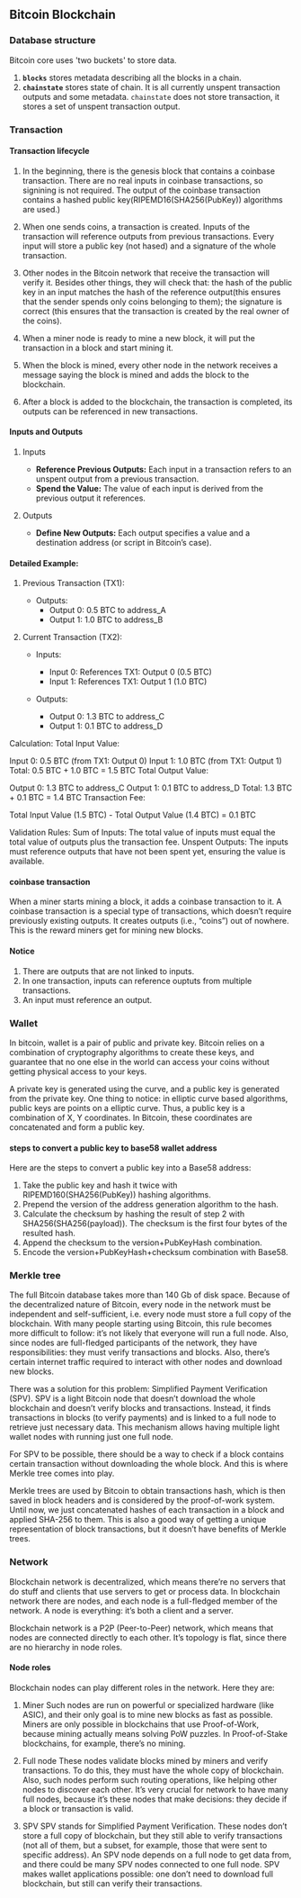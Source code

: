 ## Bitcoin Blockchain

### Database structure

Bitcoin core uses 'two buckets' to store data.

1. **`blocks`** stores metadata describing all the blocks in a chain.
2. **`chainstate`** stores state of chain. It is all currently unspent transaction outputs and some metadata. `chainstate` does not store transaction, it stores a set of unspent transaction output.

### Transaction

#### Transaction lifecycle

1. In the beginning, there is the genesis block that contains a coinbase transaction. There are no real inputs in coinbase transactions, so signining is not required. The output of the coinbase transaction contains a hashed public key(RIPEMD16(SHA256(PubKey)) algorithms are used.)

2. When one sends coins, a transaction is created. Inputs of the transaction will reference outputs from previous transactions. Every input will store a public key (not hased) and a signature of the whole transaction.

3. Other nodes in the Bitcoin network that receive the transaction will verify it. Besides other things, they will check that: the hash of the public key in an input matches the hash of the reference output(this ensures that the sender spends only coins belonging to them); the signature is correct (this ensures that the transaction is created by the real owner of the coins).

4. When a miner node is ready to mine a new block, it will put the transaction in a block and start mining it.

5. When the block is mined, every other node in the network receives a message saying the block is mined and adds the block to the blockchain.

6. After a block is added to the blockchain, the transaction is completed, its outputs can be referenced in new transactions.

#### Inputs and Outputs

1. Inputs

   - **Reference Previous Outputs:** Each input in a transaction refers to an unspent output from a previous transaction.
   - **Spend the Value:** The value of each input is derived from the previous output it references.

2. Outputs
   - **Define New Outputs:** Each output specifies a value and a destination address (or script in Bitcoin’s case).

#### Detailed Example:

1. Previous Transaction (TX1):

   - Outputs:
     - Output 0: 0.5 BTC to address_A
     - Output 1: 1.0 BTC to address_B

2. Current Transaction (TX2):

   - Inputs:

     - Input 0: References TX1: Output 0 (0.5 BTC)
     - Input 1: References TX1: Output 1 (1.0 BTC)

   - Outputs:
     - Output 0: 1.3 BTC to address_C
     - Output 1: 0.1 BTC to address_D

Calculation:
Total Input Value:

Input 0: 0.5 BTC (from TX1: Output 0)
Input 1: 1.0 BTC (from TX1: Output 1)
Total: 0.5 BTC + 1.0 BTC = 1.5 BTC
Total Output Value:

Output 0: 1.3 BTC to address_C
Output 1: 0.1 BTC to address_D
Total: 1.3 BTC + 0.1 BTC = 1.4 BTC
Transaction Fee:

Total Input Value (1.5 BTC) - Total Output Value (1.4 BTC) = 0.1 BTC

Validation Rules:
Sum of Inputs: The total value of inputs must equal the total value of outputs plus the transaction fee.
Unspent Outputs: The inputs must reference outputs that have not been spent yet, ensuring the value is available.

#### coinbase transaction

When a miner starts mining a block, it adds a coinbase transaction to it. A coinbase transaction is a special type of transactions, which doesn’t require previously existing outputs. It creates outputs (i.e., “coins”) out of nowhere. This is the reward miners get for mining new blocks.

#### Notice

1. There are outputs that are not linked to inputs.
2. In one transaction, inputs can reference ouptuts from multiple transactions.
3. An input must reference an output.

### Wallet

In bitcoin, wallet is a pair of public and private key. Bitcoin relies on a combination of cryptography algorithms to create these keys, and guarantee that no one else in the world can access your coins without getting physical access to your keys.

A private key is generated using the curve, and a public key is generated from the private key. One thing to notice: in elliptic curve based algorithms, public keys are points on a elliptic curve. Thus, a public key is a combination of X, Y coordinates. In Bitcoin, these coordinates are concatenated and form a public key.

#### steps to convert a public key to base58 wallet address

Here are the steps to convert a public key into a Base58 address:

1. Take the public key and hash it twice with RIPEMD160(SHA256(PubKey)) hashing algorithms.
2. Prepend the version of the address generation algorithm to the hash.
3. Calculate the checksum by hashing the result of step 2 with SHA256(SHA256(payload)). The checksum is the first four bytes of the resulted hash.
4. Append the checksum to the version+PubKeyHash combination.
5. Encode the version+PubKeyHash+checksum combination with Base58.

### Merkle tree

The full Bitcoin database takes more than 140 Gb of disk space. Because of the decentralized nature of Bitcoin, every node in the network must be independent and self-sufficient, i.e. every node must store a full copy of the blockchain. With many people starting using Bitcoin, this rule becomes more difficult to follow: it’s not likely that everyone will run a full node. Also, since nodes are full-fledged participants of the network, they have responsibilities: they must verify transactions and blocks. Also, there’s certain internet traffic required to interact with other nodes and download new blocks.

There was a solution for this problem: Simplified Payment Verification (SPV). SPV is a light Bitcoin node that doesn’t download the whole blockchain and doesn’t verify blocks and transactions. Instead, it finds transactions in blocks (to verify payments) and is linked to a full node to retrieve just necessary data. This mechanism allows having multiple light wallet nodes with running just one full node.

For SPV to be possible, there should be a way to check if a block contains certain transaction without downloading the whole block. And this is where Merkle tree comes into play.

Merkle trees are used by Bitcoin to obtain transactions hash, which is then saved in block headers and is considered by the proof-of-work system. Until now, we just concatenated hashes of each transaction in a block and applied SHA-256 to them. This is also a good way of getting a unique representation of block transactions, but it doesn’t have benefits of Merkle trees.

### Network

Blockchain network is decentralized, which means there’re no servers that do stuff and clients that use servers to get or process data. In blockchain network there are nodes, and each node is a full-fledged member of the network. A node is everything: it’s both a client and a server.

Blockchain network is a P2P (Peer-to-Peer) network, which means that nodes are connected directly to each other. It’s topology is flat, since there are no hierarchy in node roles.

#### Node roles

Blockchain nodes can play different roles in the network. Here they are:

1. Miner
   Such nodes are run on powerful or specialized hardware (like ASIC), and their only goal is to mine new blocks as fast as possible. Miners are only possible in blockchains that use Proof-of-Work, because mining actually means solving PoW puzzles. In Proof-of-Stake blockchains, for example, there’s no mining.

2. Full node
   These nodes validate blocks mined by miners and verify transactions. To do this, they must have the whole copy of blockchain. Also, such nodes perform such routing operations, like helping other nodes to discover each other.
   It’s very crucial for network to have many full nodes, because it’s these nodes that make decisions: they decide if a block or transaction is valid.

3. SPV
   SPV stands for Simplified Payment Verification. These nodes don’t store a full copy of blockchain, but they still able to verify transactions (not all of them, but a subset, for example, those that were sent to specific address). An SPV node depends on a full node to get data from, and there could be many SPV nodes connected to one full node. SPV makes wallet applications possible: one don’t need to download full blockchain, but still can verify their transactions.
